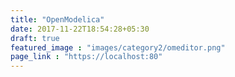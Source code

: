```yaml
---
title: "OpenModelica"
date: 2017-11-22T18:54:28+05:30
draft: true
featured_image : "images/category2/omeditor.png"
page_link : "https://localhost:80"
---
```


